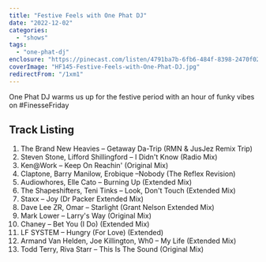 ```yaml
---
title: "Festive Feels with One Phat DJ"
date: "2022-12-02"
categories:
  - "shows"
tags:
  - "one-phat-dj"
enclosure: "https://pinecast.com/listen/4791ba7b-6fb6-484f-8398-2470f0282119.mp3 72183932 audio/mpeg "
coverImage: "HF145-Festive-Feels-with-One-Phat-DJ.jpg"
redirectFrom: "/1xm1"
---
```


One Phat DJ warms us up for the festive period with an hour of funky vibes on #FinesseFriday

## Track Listing

1. The Brand New Heavies – Getaway Da-Trip (RMN & JusJez Remix Trip)
2. Steven Stone, Lifford Shillingford – I Didn't Know (Radio Mix)
3. Ken@Work – Keep On Reachin' (Original Mix)
4. Claptone, Barry Manilow, Erobique –Nobody (The Reflex Revision)
5. Audiowhores, Elle Cato – Burning Up (Extended Mix)
6. The Shapeshifters, Teni Tinks – Look, Don't Touch (Extended Mix)
7. Staxx – Joy (Dr Packer Extended Mix)
8. Dave Lee ZR, Omar – Starlight (Grant Nelson Extended Mix)
9. Mark Lower – Larry's Way (Original Mix)
10. Chaney – Bet You (I Do) (Extended Mix)
11. LF SYSTEM – Hungry (For Love) (Extended)
12. Armand Van Helden, Joe Killington, Wh0 – My Life (Extended Mix)
13. Todd Terry, Riva Starr – This Is The Sound (Original Mix)
